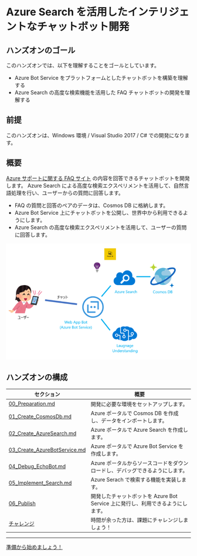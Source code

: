# Azure Search を活用したインテリジェントなチャットボット開発

## ハンズオンのゴール

このハンズオンでは、以下を理解することをゴールとしています。

- Azure Bot Service をプラットフォームとしたチャットボットを構築を理解する
- Azure Search の高度な検索機能を活用した FAQ チャットボットの開発を理解する

## 前提

このハンズオンは、Windows 環境 / Visual Studio 2017 / C# での開発になります。

## 概要

[Azure サポートに関する FAQ サイト](https://azure.microsoft.com/ja-jp/support/faq/) の内容を回答できるチャットボットを開発します。
Azure Search による高度な検索エクスペリメントを活用して、自然言語処理を行い、ユーザーからの質問に回答します。

- FAQ の質問と回答のペアのデータは、Cosmos DB に格納します。
- Azure Bot Service 上にチャットボットを公開し、世界中から利用できるようにします。
- Azure Search の高度な検索エクスペリメントを活用して、ユーザーの質問に回答します。

 ![architecture](images/architecture.png)

## ハンズオンの構成

|セクション|概要|
|--|--|
|[00_Preparation.md](00_Preparation.md)|開発に必要な環境をセットアップします。|
|[01_Create_CosmosDb.md](01_Create_CosmosDb.md)|Azure ポータルで Cosmos DB を作成し、データをインポートします。|
|[02_Create_AzureSearch.md](02_Create_AzureSearch.md)|Azure ポータルで Azure Search を作成します。|
|[03_Create_AzureBotService.md](03_Create_AzureBotService.md)|Azure ポータルで Azure Bot Service を作成します。|
|[04_Debug_EchoBot.md](04_Debug_EchoBot.md)|Azure ポータルからソースコードをダウンロードし、デバッグできるようにします。|
|[05_Implement_Search.md](05_Implemtnt_Search.md)|Azure Serach で検索する機能を実装します。|
|[06_Publish](06_Publish)|開発したチャットボットを Azure Bot Service 上に発行し、利用できるようにします。|
|[チャレンジ](99_Challenge.md)|時間が余った方は、課題にチャレンジしましょう！|

---

[準備から始めましょう！](00_Preparation.md)